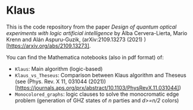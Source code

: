 # Klaus

This is the code repository from the paper *Design of quantum optical experiments with logic artificial intelligence* by Alba Cervera-Lierta, Mario Krenn and Alán Aspuru-Guzik, (arXiv:2109.13273 (2021)
)[https://arxiv.org/abs/2109.13273].

You can find the Mathematica notebooks (also in pdf format) of:

- `Klaus`: Main algorithm (logic-based)
- `Klaus_vs_Theseus`: Comparison between Klaus algorithm and Theseus (see (Phys. Rev. X 11, 031044 (2021))[https://journals.aps.org/prx/abstract/10.1103/PhysRevX.11.031044])
- `Monocolored_graphs`: logic clauses to solve the monocromatic edge problem (generation of GHZ states of *n* parties and *d>=n/2* colors)